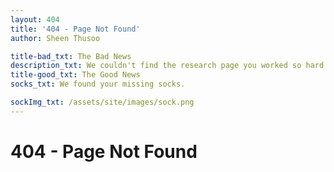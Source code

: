 ```yaml
---
layout: 404
title: '404 - Page Not Found'
author: Sheen Thusoo

title-bad_txt: The Bad News
description_txt: We couldn't find the research page you worked so hard to create and share online.
title-good_txt: The Good News
socks_txt: We found your missing socks.

sockImg_txt: /assets/site/images/sock.png
---
```


# 404 - Page Not Found
